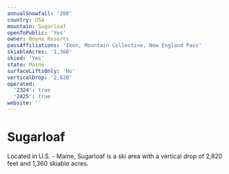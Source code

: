 ```yaml
---
annualSnowfall: '200'
country: USA
mountain: Sugarloaf
openToPublic: 'Yes'
owner: Boyne Resorts
passAffiliations: 'Ikon, Mountain Collective, New England Pass'
skiableAcres: '1,360'
skied: 'Yes'
state: Maine
surfaceLiftsOnly: 'No'
verticalDrop: '2,820'
operated:
  '2324': true
  '2425': true
website: ''
---
```



# Sugarloaf

Located in U.S. - Maine, Sugarloaf is a ski area with a vertical drop of 2,820 feet and 1,360 skiable acres.
